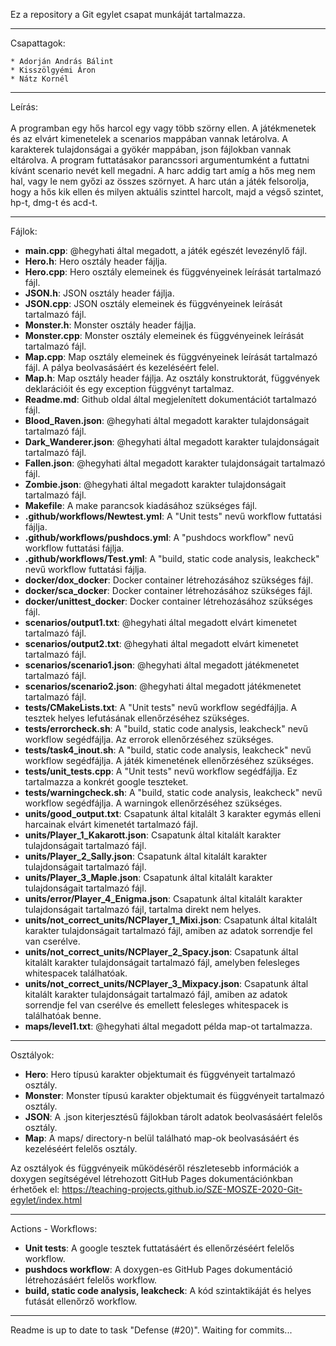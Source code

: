 Ez a repository a Git egylet csapat munkáját tartalmazza.<br />

---

Csapattagok:<br />

	* Adorján András Bálint
	* Kisszölgyémi Áron
	* Nátz Kornél

---

Leírás:<br />
<br />
A programban egy hős harcol egy vagy több szörny ellen. A játékmenetek és az elvárt kimenetelek a scenarios mappában vannak letárolva. A karakterek tulajdonságai a gyökér mappában, json fájlokban vannak eltárolva. A program futtatásakor parancssori argumentumként a futtatni kívánt scenario nevét kell megadni. A harc addig tart amíg a hős meg nem hal, vagy le nem győzi az összes szörnyet. A harc után a játék felsorolja, hogy a hős kik ellen és milyen aktuális szinttel harcolt, majd a végső szintet, hp-t, dmg-t és acd-t.<br />

---

Fájlok:<br />

*	**main.cpp**: @hegyhati által megadott, a játék egészét levezénylő fájl.<br />
*	**Hero.h**: Hero osztály header fájlja.<br />
*	**Hero.cpp**: Hero osztály elemeinek és függvényeinek leírását tartalmazó fájl.<br />
*	**JSON.h**: JSON osztály header fájlja.<br />
*	**JSON.cpp**: JSON osztály elemeinek és függvényeinek leírását tartalmazó fájl.<br />
*	**Monster.h**: Monster osztály header fájlja.<br />
*	**Monster.cpp**: Monster osztály elemeinek és függvényeinek leírását tartalmazó fájl.<br />
*	**Map.cpp**: Map osztály elemeinek és függvényeinek leírását tartalmazó fájl. A pálya beolvasásáért és kezeléséért felel.<br />
*	**Map.h**: Map osztály header fájlja. Az osztály konstruktorát, függvények deklarációit és egy exception függvényt tartalmaz.<br />
*	**Readme.md**: Github oldal által megjelenített dokumentációt tartalmazó fájl.<br />
*	**Blood_Raven.json**: @hegyhati által megadott karakter tulajdonságait tartalmazó fájl.<br />
*	**Dark_Wanderer.json**: @hegyhati által megadott karakter tulajdonságait tartalmazó fájl.<br />
*	**Fallen.json**: @hegyhati által megadott karakter tulajdonságait tartalmazó fájl.<br />
*	**Zombie.json**: @hegyhati által megadott karakter tulajdonságait tartalmazó fájl.<br />
*	**Makefile**: A make parancsok kiadásához szükséges fájl.<br />
*	**.github/workflows/Newtest.yml**: A "Unit tests" nevű workflow futtatási fájlja.<br />
*	**.github/workflows/pushdocs.yml**: A "pushdocs workflow" nevű workflow futtatási fájlja.<br />
*	**.github/workflows/Test.yml**: A "build, static code analysis, leakcheck" nevű workflow futtatási fájlja.<br />
*	**docker/dox_docker**: Docker container létrehozásához szükséges fájl.<br />
*	**docker/sca_docker**: Docker container létrehozásához szükséges fájl.<br />
*	**docker/unittest_docker**: Docker container létrehozásához szükséges fájl.<br />
*	**scenarios/output1.txt**: @hegyhati által megadott elvárt kimenetet tartalmazó fájl.<br />
*	**scenarios/output2.txt**: @hegyhati által megadott elvárt kimenetet tartalmazó fájl.<br />
*	**scenarios/scenario1.json**: @hegyhati által megadott játékmenetet tartalmazó fájl.<br />
*	**scenarios/scenario2.json**: @hegyhati által megadott játékmenetet tartalmazó fájl.<br />
*	**tests/CMakeLists.txt**: A "Unit tests" nevű workflow segédfájlja. A tesztek helyes lefutásának ellenőrzéséhez szükséges.<br />
*	**tests/errorcheck.sh**: A "build, static code analysis, leakcheck" nevű workflow segédfájlja. Az errorok ellenőrzéséhez szükséges.<br />
*	**tests/task4_inout.sh**: A "build, static code analysis, leakcheck" nevű workflow segédfájlja. A játék kimenetének ellenőrzéséhez szükséges.<br />
*	**tests/unit_tests.cpp**: A "Unit tests" nevű workflow segédfájlja. Ez tartalmazza a konkrét google teszteket.<br />
*	**tests/warningcheck.sh**: A "build, static code analysis, leakcheck" nevű workflow segédfájlja. A warningok ellenőrzéséhez szükséges.<br />
*	**units/good_output.txt**: Csapatunk által kitalált 3 karakter egymás elleni harcainak elvárt kimenetét tartalmazó fájl.<br />
*	**units/Player_1_Kakarott.json**: Csapatunk által kitalált karakter tulajdonságait tartalmazó fájl.<br />
*	**units/Player_2_Sally.json**: Csapatunk által kitalált karakter tulajdonságait tartalmazó fájl.<br />
*	**units/Player_3_Maple.json**: Csapatunk által kitalált karakter tulajdonságait tartalmazó fájl.<br />
*	**units/error/Player_4_Enigma.json**: Csapatunk által kitalált karakter tulajdonságait tartalmazó fájl, tartalma direkt nem helyes.<br />
*	**units/not_correct_units/NCPlayer_1_Mixi.json**: Csapatunk által kitalált karakter tulajdonságait tartalmazó fájl, amiben az adatok sorrendje fel van cserélve.<br />
*	**units/not_correct_units/NCPlayer_2_Spacy.json**: Csapatunk által kitalált karakter tulajdonságait tartalmazó fájl, amelyben felesleges whitespacek találhatóak.<br />
*	**units/not_correct_units/NCPlayer_3_Mixpacy.json**: Csapatunk által kitalált karakter tulajdonságait tartalmazó fájl, amiben az adatok sorrendje fel van cserélve és emellett felesleges whitespacek is találhatóak benne.<br />
*	**maps/level1.txt**: @hegyhati által megadott példa map-ot tartalmazza.<br />

---

Osztályok:<br />

*	**Hero**: Hero típusú karakter objektumait és függvényeit tartalmazó osztály.<br />
*	**Monster**: Monster típusú karakter objektumait és függvényeit tartalmazó osztály.<br />
*	**JSON**: A .json kiterjesztésű fájlokban tárolt adatok beolvasásáért felelős osztály.<br />
*	**Map**: A maps/ directory-n belül található map-ok beolvasásáért és kezeléséért felelős osztály.<br />

Az osztályok és függvényeik működéséről részletesebb információk a doxygen segítségével létrehozott GitHub Pages dokumentációnkban érhetőek el: https://teaching-projects.github.io/SZE-MOSZE-2020-Git-egylet/index.html<br />

---

Actions - Workflows:<br />
*	**Unit tests**: A google tesztek futtatásáért és ellenőrzéséért felelős workflow.<br />
*	**pushdocs workflow**: A doxygen-es GitHub Pages dokumentáció létrehozásáért felelős workflow.<br />
*	**build, static code analysis, leakcheck**: A kód szintaktikáját és helyes futását ellenőrző workflow.<br />

---

Readme is up to date to task "Defense (#20)". Waiting for commits...<br /> 
